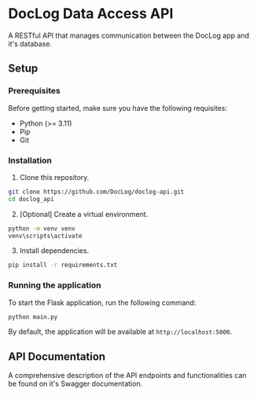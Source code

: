 # DocLog Data Access API

A RESTful API that manages communication between the DocLog app and it's database.

## Setup

### Prerequisites

Before getting started, make sure you have the following requisites:

- Python (>= 3.11)
- Pip
- Git

### Installation

1. Clone this repository.

```sh
git clone https://github.com/DocLog/doclog-api.git
cd doclog_api
```

2. [Optional] Create a virtual environment.

```sh
python -m venv venv
venv\scripts\activate
```

3. Install dependencies.

```sh
pip install -r requirements.txt
```

### Running the application

To start the Flask application, run the following command:

```sh
python main.py
```

By default, the application will be available at `http://localhost:5000`.

## API Documentation

A comprehensive description of the API endpoints and functionalities can be found on it's Swagger documentation.
